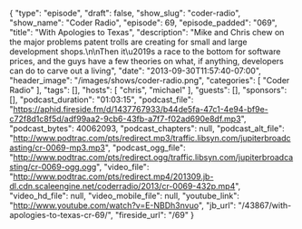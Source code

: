 {
  "type": "episode",
  "draft": false,
  "show_slug": "coder-radio",
  "show_name": "Coder Radio",
  "episode": 69,
  "episode_padded": "069",
  "title": "With Apologies to Texas",
  "description": "Mike and Chris chew on the major problems patent trolls are creating for small and large development shops.\n\nThen it\u2019s a race to the bottom for software prices, and the guys have a few theories on what, if anything, developers can do to carve out a living",
  "date": "2013-09-30T11:57:40-07:00",
  "header_image": "/images/shows/coder-radio.png",
  "categories": [
    "Coder Radio"
  ],
  "tags": [],
  "hosts": [
    "chris",
    "michael"
  ],
  "guests": [],
  "sponsors": [],
  "podcast_duration": "01:03:15",
  "podcast_file": "https://aphid.fireside.fm/d/1437767933/b44de5fa-47c1-4e94-bf9e-c72f8d1c8f5d/adf99aa2-9cb6-43fb-a7f7-f02ad690e8df.mp3",
  "podcast_bytes": 40062093,
  "podcast_chapters": null,
  "podcast_alt_file": "http://www.podtrac.com/pts/redirect.mp3/traffic.libsyn.com/jupiterbroadcasting/cr-0069-mp3.mp3",
  "podcast_ogg_file": "http://www.podtrac.com/pts/redirect.ogg/traffic.libsyn.com/jupiterbroadcasting/cr-0069-ogg.ogg",
  "video_file": "http://www.podtrac.com/pts/redirect.mp4/201309.jb-dl.cdn.scaleengine.net/coderradio/2013/cr-0069-432p.mp4",
  "video_hd_file": null,
  "video_mobile_file": null,
  "youtube_link": "http://www.youtube.com/watch?v=E-NBDh3nvuo",
  "jb_url": "/43867/with-apologies-to-texas-cr-69/",
  "fireside_url": "/69"
}

